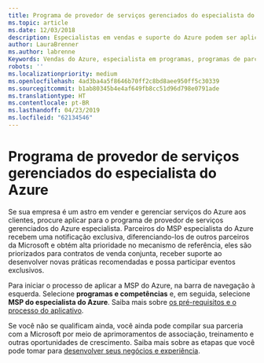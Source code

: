 ```yaml
---
title: Programa de provedor de serviços gerenciados do especialista do Azure | Partner Center
ms.topic: article
ms.date: 12/03/2018
description: Especialistas em vendas e suporte do Azure podem ser aplicadas para estar em MSP especialista do Azure
author: LauraBrenner
ms.author: labrenne
Keywords: Vendas do Azure, especialista em programas, programas de parceria
robots: ''
ms.localizationpriority: medium
ms.openlocfilehash: 4ad3ba4a5f8646b70ff2c8bd8aee950ff5c30339
ms.sourcegitcommit: b1ab80345b4e4af649fb8cc51d96d798e0791ade
ms.translationtype: HT
ms.contentlocale: pt-BR
ms.lasthandoff: 04/23/2019
ms.locfileid: "62134546"
---
```

# <a name="azure-expert-managed-services-provider-program"></a>Programa de provedor de serviços gerenciados do especialista do Azure


Se sua empresa é um astro em vender e gerenciar serviços do Azure aos clientes, procure aplicar para o programa de provedor de serviços gerenciados do Azure especialista. Parceiros do MSP especialista do Azure recebem uma notificação exclusiva, diferenciando-los de outros parceiros da Microsoft e obtém alta prioridade no mecanismo de referência, eles são priorizados para contratos de venda conjunta, receber suporte ao desenvolver novas práticas recomendadas e possa participar eventos exclusivos.

Para iniciar o processo de aplicar a MSP do Azure, na barra de navegação à esquerda. Selecione **programas e competências** e, em seguida, selecione **MSP do especialista do Azure**. Saiba mais sobre [os pré-requisitos e o processo do aplicativo](https://partner.microsoft.com/membership/azure-expert-msp). 

Se você não se qualificam ainda, você ainda pode compilar sua parceria com a Microsoft por meio de aprimoramentos de associação, treinamento e outras oportunidades de crescimento.
Saiba mais sobre as etapas que você pode tomar para [desenvolver seus negócios e experiência](https://partner.microsoft.com/membership/azure-expert-msp).


